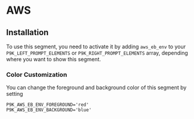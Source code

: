 # AWS

## Installation

To use this segment, you need to activate it by adding `aws_eb_env` to your
`P9K_LEFT_PROMPT_ELEMENTS` or `P9K_RIGHT_PROMPT_ELEMENTS` array, depending
where you want to show this segment.

### Color Customization

You can change the foreground and background color of this segment by setting
```
P9K_AWS_EB_ENV_FOREGROUND='red'
P9K_AWS_EB_ENV_BACKGROUND='blue'
```